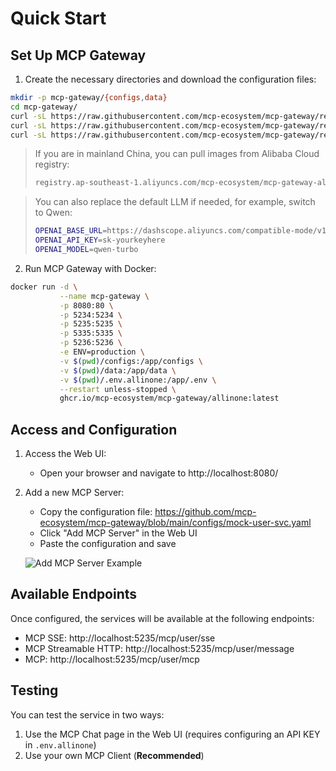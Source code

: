# Quick Start

## Set Up MCP Gateway

1. Create the necessary directories and download the configuration files:

```bash
mkdir -p mcp-gateway/{configs,data}
cd mcp-gateway/
curl -sL https://raw.githubusercontent.com/mcp-ecosystem/mcp-gateway/refs/heads/main/configs/apiserver.yaml -o configs/apiserver.yaml
curl -sL https://raw.githubusercontent.com/mcp-ecosystem/mcp-gateway/refs/heads/main/configs/mcp-gateway.yaml -o configs/mcp-gateway.yaml
curl -sL https://raw.githubusercontent.com/mcp-ecosystem/mcp-gateway/refs/heads/main/.env.example -o .env.allinone
```

> If you are in mainland China, you can pull images from Alibaba Cloud registry:
>
> ```bash
> registry.ap-southeast-1.aliyuncs.com/mcp-ecosystem/mcp-gateway-allinone:latest
> ```

> You can also replace the default LLM if needed, for example, switch to Qwen:
> ```bash
> OPENAI_BASE_URL=https://dashscope.aliyuncs.com/compatible-mode/v1/
> OPENAI_API_KEY=sk-yourkeyhere
> OPENAI_MODEL=qwen-turbo
> ```

2. Run MCP Gateway with Docker:

```bash
docker run -d \
           --name mcp-gateway \
           -p 8080:80 \
           -p 5234:5234 \
           -p 5235:5235 \
           -p 5335:5335 \
           -p 5236:5236 \
           -e ENV=production \
           -v $(pwd)/configs:/app/configs \
           -v $(pwd)/data:/app/data \
           -v $(pwd)/.env.allinone:/app/.env \
           --restart unless-stopped \
           ghcr.io/mcp-ecosystem/mcp-gateway/allinone:latest
```

## Access and Configuration

1. Access the Web UI:
   - Open your browser and navigate to http://localhost:8080/

2. Add a new MCP Server:
   - Copy the configuration file: https://github.com/mcp-ecosystem/mcp-gateway/blob/main/configs/mock-user-svc.yaml
   - Click "Add MCP Server" in the Web UI
   - Paste the configuration and save

   ![Add MCP Server Example](/img/add_mcp_server.png)

## Available Endpoints

Once configured, the services will be available at the following endpoints:

- MCP SSE: http://localhost:5235/mcp/user/sse
- MCP Streamable HTTP: http://localhost:5235/mcp/user/message
- MCP: http://localhost:5235/mcp/user/mcp

## Testing

You can test the service in two ways:

1. Use the MCP Chat page in the Web UI (requires configuring an API KEY in `.env.allinone`)
2. Use your own MCP Client (**Recommended**)
